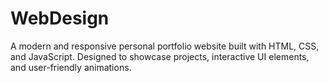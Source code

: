 # WebDesign
A modern and responsive personal portfolio website built with HTML, CSS, and JavaScript. Designed to showcase projects, interactive UI elements, and user-friendly animations.
